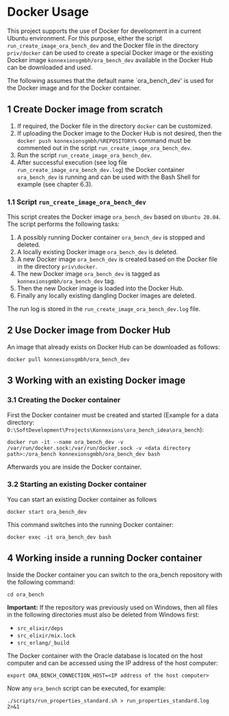 # Docker Usage

This project supports the use of Docker for development in a current Ubuntu environment. 
For this purpose, either the script `run_create_image_ora_bench_dev` and the Docker file in the directory `priv/docker` can be used to create a special Docker image or the existing Docker image `konnexionsgmbh/ora_bench_dev` available in the Docker Hub can be downloaded and used.

The following assumes that the default name `ora_bench_dev' is used for the Docker image and for the Docker container.

## 1 Create Docker image from scratch

1. If required, the Docker file in the directory `docker` can be customized.
2. If uploading the Docker image to the Docker Hub is not desired, then the `docker push konnexionsgmbh/%REPOSITORY%` command must be commented out in the script `run_create_image_ora_bench_dev`.
3. Run the script `run_create_image_ora_bench_dev`.
4. After successful execution (see log file `run_create_image_ora_bench_dev.log`) the Docker container `ora_bench_dev` is running and can be used with the Bash Shell for example (see chapter 6.3).

### 1.1 Script `run_create_image_ora_bench_dev`

This script creates the Docker image `ora_bench_dev` based on `Ubuntu 20.04`.
The script performs the following tasks:

1. A possibly running Docker container `ora_bench_dev` is stopped and deleted. 
2. A locally existing Docker image `ora_bench_dev` is deleted. 
3. A new Docker image `ora_bench_dev` is created based on the Docker file in the directory `priv\docker`.
4. The new Docker image `ora_bench_dev` is tagged as `konnexionsgmbh/ora_bench_dev` tag.
5. Then the new Docker image is loaded into the Docker Hub.
6. Finally any locally existing dangling Docker images are deleted.

The run log is stored in the `run_create_image_ora_bench_dev.log` file.

## 2 Use Docker image from Docker Hub

An image that already exists on Docker Hub can be downloaded as follows:

    docker pull konnexionsgmbh/ora_bench_dev

## 3 Working with an existing Docker image

### 3.1 Creating the Docker container

First the Docker container must be created and started  (Example for a data directory: `D:\SoftDevelopment\Projects\Konnexions\ora_bench_idea\ora_bench`):

    docker run -it --name ora_bench_dev -v /var/run/docker.sock:/var/run/docker.sock -v <data directory path>:/ora_bench konnexionsgmbh/ora_bench_dev bash

Afterwards you are inside the Docker container.

### 3.2 Starting an existing Docker container

You can start an existing Docker container as follows

    docker start ora_bench_dev

This command switches into the running Docker container:

    docker exec -it ora_bench_dev bash

## 4 Working inside a running Docker container

Inside the Docker container you can switch to the ora_bench repository with the following command:

    cd ora_bench

**Important:** If the repository was previously used on Windows, then all files in the following directories must also be deleted from Windows first:

- `src_elixir/deps`  
- `src_elixir/mix.lock`  
- `src_erlang/_build` 

The Docker container with the Oracle database is located on the host computer and can be accessed using the IP address of the host computer:

    export ORA_BENCH_CONNECTION_HOST=<IP address of the host computer> 

Now any `ora_bench` script can be executed, for example:

    ./scripts/run_properties_standard.sh > run_properties_standard.log 2>&1
